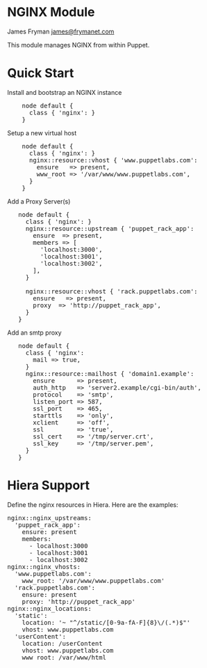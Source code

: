 # NGINX Module

James Fryman <james@frymanet.com>

This module manages NGINX from within Puppet.

# Quick Start

Install and bootstrap an NGINX instance

<pre>
    node default {
      class { 'nginx': }
    }
</pre>

Setup a new virtual host

<pre>
    node default {
      class { 'nginx': }
      nginx::resource::vhost { 'www.puppetlabs.com':
        ensure   => present,
        www_root => '/var/www/www.puppetlabs.com',
      }
    }
</pre>

Add a Proxy Server(s)
<pre>
   node default {
     class { 'nginx': }
     nginx::resource::upstream { 'puppet_rack_app':
       ensure  => present,
       members => [
         'localhost:3000', 
         'localhost:3001',
         'localhost:3002',
       ],
     }

     nginx::resource::vhost { 'rack.puppetlabs.com':
       ensure   => present,
       proxy  => 'http://puppet_rack_app',
     }
   } 
</pre>

Add an smtp proxy
<pre>
   node default {
     class { 'nginx':
       mail => true,
     }
     nginx::resource::mailhost { 'domain1.example':
       ensure      => present,
       auth_http   => 'server2.example/cgi-bin/auth',
       protocol    => 'smtp',
       listen_port => 587,
       ssl_port    => 465,
       starttls    => 'only',
       xclient     => 'off',
       ssl         => 'true',
       ssl_cert    => '/tmp/server.crt',
       ssl_key     => '/tmp/server.pem',
     }
   }
</pre>

# Hiera Support
Define the nginx resources in Hiera. Here are the examples:

<pre>
nginx::nginx_upstreams:
  'puppet_rack_app':
    ensure: present
    members:
      - localhost:3000
      - localhost:3001
      - localhost:3002 
nginx::nginx_vhosts:
  'www.puppetlabs.com':
    www_root: '/var/www/www.puppetlabs.com'
  'rack.puppetlabs.com':
    ensure: present
    proxy: 'http://puppet_rack_app'
nginx::nginx_locations:
  'static':
    location: '~ "^/static/[0-9a-fA-F]{8}\/(.*)$"'
    vhost: www.puppetlabs.com
  'userContent':
    location: /userContent
    vhost: www.puppetlabs.com
    www_root: /var/www/html
</pre>

